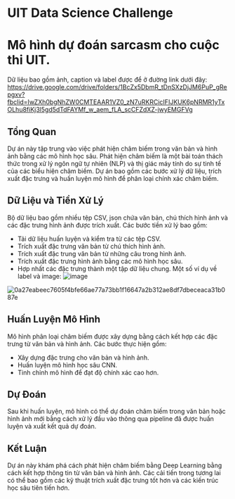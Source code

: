 # UIT Data Science Challenge 
# Mô hình dự đoán sarcasm cho cuộc thi UIT.
Dữ liệu bao gồm ảnh, caption và label được để ở đường link dưới đây:
https://drive.google.com/drive/folders/1BcZx5DbmR_tDnSXzDjJM6PuP_gRepgxv?fbclid=IwZXh0bgNhZW0CMTEAAR1VZ0_zN7uRKRCicIFIJKUK6pNRMR1yTxOLhu8fiKj3l5gd5dTdFAYMf_w_aem_fLA_scCFZdXZ-jwyEMGFVg

## Tổng Quan
Dự án này tập trung vào việc phát hiện châm biếm trong văn bản và hình ảnh bằng các mô hình học sâu. Phát hiện châm biếm là một bài toán thách thức trong xử lý ngôn ngữ tự nhiên (NLP) và thị giác máy tính do sự tinh tế của các biểu hiện 
châm biếm. Dự án bao gồm các bước xử lý dữ liệu, trích xuất đặc trưng và huấn luyện mô hình để phân loại chính xác châm biếm.

## Dữ Liệu và Tiền Xử Lý
Bộ dữ liệu bao gồm nhiều tệp CSV, json chứa văn bản, chú thích hình ảnh và các đặc trưng hình ảnh được trích xuất. Các bước tiền xử lý bao gồm:
- Tải dữ liệu huấn luyện và kiểm tra từ các tệp CSV.
- Trích xuất đặc trưng văn bản từ chú thích hình ảnh.
- Trích xuất đặc trung văn bản từ những câu trong hình ảnh.
- Trích xuất đặc trưng hình ảnh bằng các mô hình học sâu.
- Hợp nhất các đặc trưng thành một tập dữ liệu chung.
Một số ví dụ về label và image:
![image](https://github.com/user-attachments/assets/afb14609-effa-49ff-a637-af3a17b17cbd)

![0a27eabeec7605f4bfe66ae77a73bb1f16647a2b312ae8df7dbeceaca31b087e](https://github.com/user-attachments/assets/dc9e3075-e868-44d3-970d-b868f6393fed)

## Huấn Luyện Mô Hình
Mô hình phân loại châm biếm được xây dựng bằng cách kết hợp các đặc trưng từ văn bản và hình ảnh. Các bước thực hiện gồm:
- Xây dựng đặc trưng cho văn bản và hình ảnh.
- Huấn luyện mô hình học sâu CNN.
- Tinh chỉnh mô hình để đạt độ chính xác cao hơn.

## Dự Đoán
Sau khi huấn luyện, mô hình có thể dự đoán châm biếm trong văn bản hoặc hình ảnh mới bằng cách xử lý đầu vào thông qua pipeline đã được huấn luyện và xuất kết quả dự đoán.

## Kết Luận
Dự án này khám phá cách phát hiện châm biếm bằng Deep Learning bằng cách kết hợp thông tin từ văn bản và hình ảnh. Các cải tiến trong tương lai có thể bao gồm các kỹ thuật trích xuất đặc trưng tốt hơn và các kiến trúc học sâu tiên tiến hơn.

